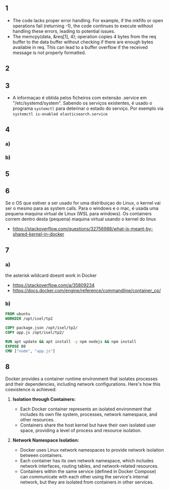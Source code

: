 ## 1
- The code lacks proper error handling. For example, if the mkfifo or open operations fail (returning -1), the code continues to execute without handling these errors, leading to potential issues.
- The memcpy(data, &req[1], 4); operation copies 4 bytes from the req buffer to the data buffer without checking if there are enough bytes available in req. This can lead to a buffer overflow if the received message is not properly formatted.

## 2


## 3
- A informaçao é obtida pelos ficheiros com extensão .service em "/etc/systemd/system". Sabendo os serviços existentes, é usado o programa `systemctl` para deterinar o estado do serviço. Por exemplo via `systemctl is-enabled elasticsearch.service`

## 4
### a)


### b)

## 5


## 6
Se o OS que estiver a ser usado for uma distribuiçao do Linux, o kernel vai ser o mesmo para as system calls. Para o windows e o mac, é usada uma pequena maquina virtual de Linux (WSL para windows). Os containers correm dentro desta (pequena) maquina virtual usando o kernel do linux

- https://stackoverflow.com/questions/32756988/what-is-meant-by-shared-kernel-in-docker

## 7
### a)
the asterisk wildcard doesnt work in Docker
- https://stackoverflow.com/a/35809234
- https://docs.docker.com/engine/reference/commandline/container_cp/

### b)
```Dockerfile
FROM ubuntu
WORKDIR /opt/isel/tp2

COPY package.json /opt/isel/tp2/
COPY app.js /opt/isel/tp2/

RUN apt update && apt install -y npm nodejs && npm install
EXPOSE 80
CMD ["node", "app.js"]
```

## 8
Docker provides a container runtime environment that isolates processes and their dependencies, including network configurations. Here's how this coexistence is achieved:

1. **Isolation through Containers:**
   - Each Docker container represents an isolated environment that includes its own file system, processes, network namespace, and other resources.
   - Containers share the host kernel but have their own isolated user space, providing a level of process and resource isolation.

2. **Network Namespace Isolation:**
   - Docker uses Linux network namespaces to provide network isolation between containers.
   - Each container has its own network namespace, which includes network interfaces, routing tables, and network-related resources.
   - Containers within the same service (defined in Docker Compose) can communicate with each other using the service's internal network, but they are isolated from containers in other services.


